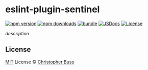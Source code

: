 # eslint-plugin-sentinel

[![npm version][npm-version-src]][npm-version-href]
[![npm downloads][npm-downloads-src]][npm-downloads-href]
[![bundle][bundle-src]][bundle-href]
[![JSDocs][jsdocs-src]][jsdocs-href]
[![License][license-src]][license-href]

_description_

## License

[MIT](./LICENSE) License © [Christopher Buss](https://github.com/christopher-buss)

<!-- Badges -->

[npm-version-src]: https://img.shields.io/npm/v/eslint-plugin-sentinel?style=flat&colorA=080f12&colorB=1fa669
[npm-version-href]: https://npmjs.com/package/eslint-plugin-sentinel
[npm-downloads-src]: https://img.shields.io/npm/dm/eslint-plugin-sentinel?style=flat&colorA=080f12&colorB=1fa669
[npm-downloads-href]: https://npmjs.com/package/eslint-plugin-sentinel
[bundle-src]: https://img.shields.io/bundlephobia/minzip/eslint-plugin-sentinel?style=flat&colorA=080f12&colorB=1fa669&label=minzip
[bundle-href]: https://bundlephobia.com/result?p=eslint-plugin-sentinel
[license-src]: https://img.shields.io/github/license/christopher-buss/eslint-plugin-sentinel.svg?style=flat&colorA=080f12&colorB=1fa669
[license-href]: https://github.com/christopher-buss/eslint-plugin-sentinel/blob/main/LICENSE
[jsdocs-src]: https://img.shields.io/badge/jsdocs-reference-080f12?style=flat&colorA=080f12&colorB=1fa669
[jsdocs-href]: https://www.jsdocs.io/package/eslint-plugin-sentinel
